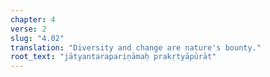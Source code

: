 ```yaml
---
chapter: 4
verse: 2
slug: "4.02"
translation: "Diversity and change are nature's bounty."
root_text: "jātyantarapariṇāmaḥ prakṛtyāpūrāt"
---
```


